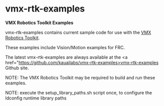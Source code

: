 # vmx-rtk-examples
<b>VMX Robotics Toolkit Examples</b>

vmx-rtk-examples contains current sample code for use with the <a href="https://pdocs.kauailabs.com/vmx-rtk/">VMX Robotics Toolkit<a>.

These examples include Vision/Motion examples for FRC.

The latest vmx-rtk-examples are always available at the <a href="https://github.com/kauailabs/vmx-rtk-examples>vmx-rtk-examples Github site<a>.

NOTE:  The VMX Robotics Toolkit may be required to build and run these examples.

NOTE:  execute the setup_library_paths.sh script once, to configure the ldconfig runtime library paths
